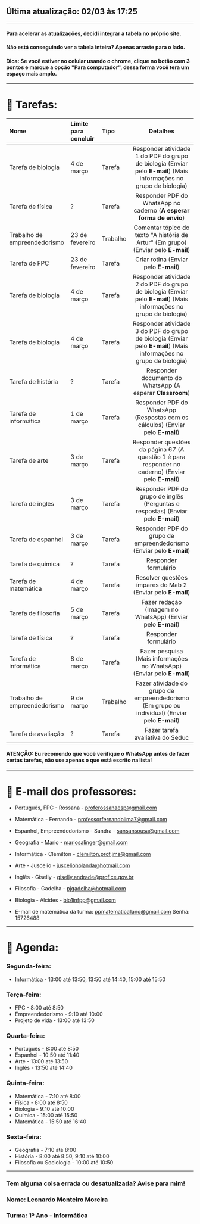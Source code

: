 ## Última atualização: 02/03 às 17:25

---

#### Para acelerar as atualizações, decidi integrar a tabela no próprio site.
#### Não está conseguindo ver a tabela inteira? Apenas arraste para o lado.
#### Dica: Se você estiver no celular usando o chrome, clique no botão com 3 pontos e marque a opção "Para computador", dessa forma você tera um espaço mais amplo.

---

# 📖 Tarefas:

Nome | Limite para concluir | Tipo | Detalhes
:--------- | :------ | :------- | :-------:
Tarefa de biologia | 4 de março | Tarefa | Responder atividade 1 do PDF do grupo de biologia (Enviar pelo **E-mail**) (Mais informações no grupo de biologia)
Tarefa de física | ? | Tarefa | Responder PDF do WhatsApp no caderno (**A esperar forma de envio**)
Trabalho de empreendedorismo | 23 de fevereiro | Trabalho | Comentar tópico do texto "A história de Artur" (Em grupo) (Enviar pelo **E-mail**)
Tarefa de FPC | 23 de fevereiro | Tarefa | Criar rotina (Enviar pelo **E-mail**)
Tarefa de biologia | 4 de março | Tarefa | Responder atividade 2 do PDF do grupo de biologia (Enviar pelo **E-mail**) (Mais informações no grupo de biologia)
Tarefa de biologia | 4 de março | Tarefa | Responder atividade 3 do PDF do grupo de biologia (Enviar pelo **E-mail**) (Mais informações no grupo de biologia)
Tarefa de história | ? | Tarefa | Responder documento do WhatsApp (A esperar **Classroom**)
Tarefa de informática | 1 de março | Tarefa | Responder PDF do WhatsApp (Respostas com os cálculos) (Enviar pelo **E-mail**)
Tarefa de arte | 3 de março | Tarefa | Responder questões da página 67 (A questão 1 é para responder no caderno) (Enviar pelo **E-mail**)
Tarefa de inglês | 3 de março | Tarefa | Responder PDF do grupo de inglês (Perguntas e respostas) (Enviar pelo **E-mail**)
Tarefa de espanhol | 3 de março | Tarefa | Responder PDF do grupo de empreendedorismo (Enviar pelo **E-mail**) 
Tarefa de química | ? | Tarefa | Responder formulário
Tarefa de matemática | 4 de março | Tarefa | Resolver questões ímpares do Mab 2 (Enviar pelo **E-mail**)
Tarefa de filosofia | 5 de março | Tarefa | Fazer redação (Imagem no WhatsApp) (Enviar pelo **E-mail**)
Tarefa de física | ? | Tarefa | Responder formulário
Tarefa de informática | 8 de março | Tarefa | Fazer pesquisa (Mais informações no WhatsApp) (Enviar pelo **E-mail**)
Trabalho de empreendedorismo | 9 de março | Trabalho | Fazer atividade do grupo de empreendedorismo (Em grupo ou individual) (Enviar pelo **E-mail**)
Tarefa de avaliação | ? | Tarefa | Fazer tarefa avaliativa do Seduc

#### ATENÇÃO: Eu recomendo que você verifique o WhatsApp antes de fazer certas tarefas, não use apenas o que está escrito na lista!

---

# 📌 E-mail dos professores:

- Português, FPC - Rossana - proferossanaesp@gmail.com

- Matemática - Fernando - professorfernandolima7@gmail.com

- Espanhol, Empreendedorismo - Sandra - sansansousa@gmail.com

- Geografia - Mario - mariosalinger@gmail.com

- Informática - Clemilton - clemilton.prof.jms@gmail.com

- Arte - Juscelio - juscelioholanda@hotmail.com

- Inglês - Giselly - giselly.andrade@prof.ce.gov.br

- Filosofia - Gadelha - pjgadelha@hotmail.com

- Biologia - Alcides - bio1infpp@gmail.com

- E-mail de matemática da turma: ppmatematica1ano@gmail.com Senha: 15726488

---

# 🔖 Agenda:

### Segunda-feira:

- Informática - 13:00 até 13:50, 13:50 até 14:40, 15:00 até 15:50

### Terça-feira:

- FPC - 8:00 até 8:50
- Empreendedorismo - 9:10 até 10:00
- Projeto de vida - 13:00 até 13:50

### Quarta-feira:

- Português - 8:00 até 8:50
- Espanhol - 10:50 até 11:40
- Arte - 13:00 até 13:50
- Inglês - 13:50 até 14:40

### Quinta-feira:

- Matemática - 7:10 até 8:00
- Física - 8:00 até 8:50
- Biologia - 9:10 até 10:00
- Química - 15:00 até 15:50
- Matemática - 15:50 até 16:40

### Sexta-feira:

- Geografia - 7:10 até 8:00
- História - 8:00 até 8:50, 9:10 até 10:00
- Filosofia ou Sociologia - 10:00 até 10:50

---

### Tem alguma coisa errada ou desatualizada? Avise para mim!
### Nome: Leonardo Monteiro Moreira
### Turma: 1º Ano - Informática
